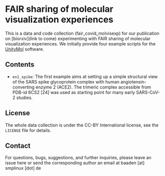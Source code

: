 # FAIR sharing of molecular visualization experiences

This is a data and code collection (fair_covid_molvisexp) for our publication on [biorxiv](link to come) experimenting with FAIR sharing of molecular visualization experiences. We initially provide four example scripts for the [UnityMol](http://unitymol.sourceforge.net) software.

## Contents

- `ex1_spike`: The first example aims at setting up a simple structural view of the SARS spike glycoprotein  complex with human angiotensin-converting enzyme 2 (ACE2). The trimeric complex accessible from PDB-id 6CS2 [24] was used as starting point for many early SARS-CoV-2 studies.

## License

The whole data collection is under the CC-BY International license, see the `LICENSE` file for details.

## Contact

For questions, bugs, suggestions, and further inquiries, please leave an issue here or send the corresponding author an email at baaden [at] smplinux [dot] de
